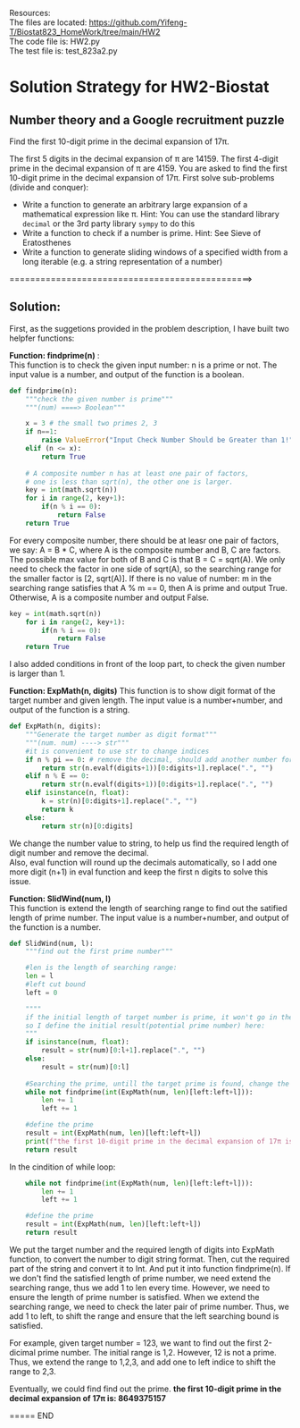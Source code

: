 Resources:  
The files are located: https://github.com/Yifeng-T/Biostat823_HomeWork/tree/main/HW2  
  The code file is: HW2.py  
The test file is: test_823a2.py
# Solution Strategy for HW2-Biostat

## Number theory and a Google recruitment puzzle

Find the first 10-digit prime in the decimal expansion of 17π. 

The first 5 digits in the decimal expansion of π are 14159. The first 4-digit prime in the decimal expansion of π are 4159. You are asked to find the first 10-digit prime in the decimal expansion of 17π. First solve sub-problems (divide and conquer):

- Write a function to generate an arbitrary large expansion of a mathematical expression like π. Hint: You can use the standard library `decimal` or the 3rd party library `sympy` to do this
- Write a function to check if a number is prime. Hint: See Sieve of Eratosthenes
- Write a function to generate sliding windows of a specified width from a long iterable (e.g. a string representation of a number)

===============================================>
## Solution:
First, as the suggetions provided in the problem description, I have built two helpfer functions:  
  

**Function: findprime(n)** :  
This function is to check the given input number: n is a prime or not. The input value is a number, and output of the function is a boolean.  
```python
def findprime(n):
    """check the given number is prime"""
    """(num) ====> Boolean"""

    x = 3 # the small two primes 2, 3
    if n==1:
        raise ValueError("Input Check Number Should be Greater than 1!")
    elif (n <= x):
        return True
    
    # A composite number n has at least one pair of factors,
    # one is less than sqrt(n), the other one is larger.
    key = int(math.sqrt(n))
    for i in range(2, key+1):
        if(n % i == 0):
            return False
    return True
```
For every composite number, there should be at leasr one pair of factors, we say: A = B * C, where A is the composite number and B, C are factors. The possible max value for both of B and C is that B = C = sqrt(A). We only need to check the factor in one side of sqrt(A), so the searching range for the smaller factor is [2, sqrt(A)]. If there is no value of number: m in the searching range satisfies that A % m == 0, then A is prime and output True. Otherwise, A is a composite number and output False. 
```python
key = int(math.sqrt(n))
    for i in range(2, key+1):
        if(n % i == 0):
            return False
    return True
```
I also added conditions in front of the loop part, to check the given number is larger than 1.  
  
**Function: ExpMath(n, digits)**
This function is to show digit format of the target number and given length. The input value is a number+number, and output of the function is a string. 
```python
def ExpMath(n, digits):
    """Generate the target number as digit format"""
    """(num. num) ----> str"""
    #it is convenient to use str to change indices
    if n % pi == 0: # remove the decimal, should add another number for n.eval()
        return str(n.evalf(digits+1))[0:digits+1].replace(".", "")
    elif n % E == 0:
        return str(n.evalf(digits+1))[0:digits+1].replace(".", "")
    elif isinstance(n, float):
        k = str(n)[0:digits+1].replace(".", "")
        return k
    else:
        return str(n)[0:digits]
```
We change the number value to string, to help us find the required length of digit number and remove the decimal.   
  Also, eval function will round up the decimals automatically, so I add one more digit (n+1) in eval function and keep the first n digits to solve this issue.  
  
**Function: SlidWind(num, l)**  
This function is extend the length of searching range to find out the satified length of prime number. The input value is a number+number, and output of the function is a number.  
```python
def SlidWind(num, l):
    """find out the first prime number"""

    #len is the length of searching range:
    len = l
    #left cut bound
    left = 0

    """"
    if the initial length of target number is prime, it won't go in the following while loop,
    so I define the initial result(potential prime number) here:
    """
    if isinstance(num, float):
        result = str(num)[0:l+1].replace(".", "")
    else:
        result = str(num)[0:l]
    
    #Searching the prime, untill the target prime is found, change the str of number to integer format
    while not findprime(int(ExpMath(num, len)[left:left+l])):
        len += 1
        left += 1

    #define the prime
    result = int(ExpMath(num, len)[left:left+l])
    print(f"the first 10-digit prime in the decimal expansion of 17π is: {result}")
    return result
```
In the cindition of while loop:
```python
    while not findprime(int(ExpMath(num, len)[left:left+l])):
        len += 1
        left += 1

    #define the prime
    result = int(ExpMath(num, len)[left:left+l])
    return result
```
We put the target number and the required length of digits into ExpMath function, to convert the number to digit string format. Then, cut the required part of the string and convert it to Int. And put it into function findprime(n). If we don't find the satisfied length of prime number, we need extend the searching range, thus we add 1 to len every time. However, we need to ensure the length of prime number is satisfied. When we extend the searching range, we need to check the later pair of prime number. Thus, we add 1 to left, to shift the range and ensure that the left searching bound is satisfied.   

For example, given target number = 123, we want to find out the first 2-dicimal prime number. The initial range is 1,2. However, 12 is not a prime. Thus, we extend the range to 1,2,3, and add one to left indice to shift the range to 2,3. 

Eventually, we could find find out the prime. **the first 10-digit prime in the decimal expansion of 17π is: 8649375157**

===== END

